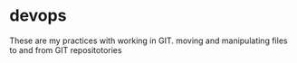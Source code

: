 # devops

These are my practices with working in GIT.
moving and manipulating files to and from GIT repositotories
